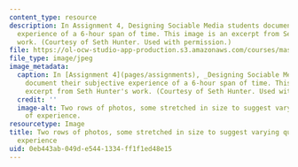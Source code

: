 ```yaml
---
content_type: resource
description: In Assignment 4, Designing Sociable Media students document their subjective
  experience of a 6-hour span of time. This image is an excerpt from Seth Hunter's
  work. (Courtesy of Seth Hunter. Used with permission.)
file: https://ol-ocw-studio-app-production.s3.amazonaws.com/courses/mas-961-special-topics-designing-sociable-media-spring-2008/0eb443ab049de5441334ff1f1ed48e15_mas-961s08-th.jpg
file_type: image/jpeg
image_metadata:
  caption: In [Assignment 4](pages/assignments), _Designing Sociable Media_ students
    document their subjective experience of a 6-hour span of time. This image is an
    excerpt from Seth Hunter's work. (Courtesy of Seth Hunter. Used with permission.)
  credit: ''
  image-alt: Two rows of photos, some stretched in size to suggest varying qualities
    of experience.
resourcetype: Image
title: Two rows of photos, some stretched in size to suggest varying qualities of
  experience
uid: 0eb443ab-049d-e544-1334-ff1f1ed48e15
---
```

